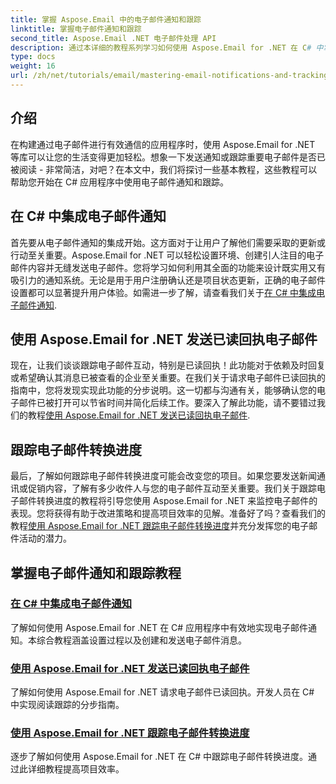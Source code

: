 ```yaml
---
title: 掌握 Aspose.Email 中的电子邮件通知和跟踪
linktitle: 掌握电子邮件通知和跟踪
second_title: Aspose.Email .NET 电子邮件处理 API
description: 通过本详细的教程系列学习如何使用 Aspose.Email for .NET 在 C# 中掌握电子邮件通知和跟踪。
type: docs
weight: 16
url: /zh/net/tutorials/email/mastering-email-notifications-and-tracking/
---
```

## 介绍

在构建通过电子邮件进行有效通信的应用程序时，使用 Aspose.Email for .NET 等库可以让您的生活变得更加轻松。想象一下发送通知或跟踪重要电子邮件是否已被阅读 - 非常简洁，对吧？在本文中，我们将探讨一些基本教程，这些教程可以帮助您开始在 C# 应用程序中使用电子邮件通知和跟踪。

## 在 C# 中集成电子邮件通知

首先要从电子邮件通知的集成开始。这方面对于让用户了解他们需要采取的更新或行动至关重要。Aspose.Email for .NET 可以轻松设置环境、创建引人注目的电子邮件内容并无缝发送电子邮件。您将学习如何利用其全面的功能来设计既实用又有吸引力的通知系统。无论是用于用户注册确认还是项目状态更新，正确的电子邮件设置都可以显著提升用户体验。如需进一步了解，请查看我们关于[在 C# 中集成电子邮件通知](./integrate-email-notifications/).

## 使用 Aspose.Email for .NET 发送已读回执电子邮件

现在，让我们谈谈跟踪电子邮件互动，特别是已读回执！此功能对于依赖及时回复或希望确认其消息已被查看的企业至关重要。在我们关于请求电子邮件已读回执的指南中，您将发现实现此功能的分步说明。这一切都与沟通有关，能够确认您的电子邮件已被打开可以节省时间并简化后续工作。要深入了解此功能，请不要错过我们的教程[使用 Aspose.Email for .NET 发送已读回执电子邮件](./email-read-receipts/).

## 跟踪电子邮件转换进度

最后，了解如何跟踪电子邮件转换进度可能会改变您的项目。如果您要发送新闻通讯或促销内容，了解有多少收件人与您的电子邮件互动至关重要。我们关于跟踪电子邮件转换进度的教程将引导您使用 Aspose.Email for .NET 来监控电子邮件的表现。您将获得有助于改进策略和提高项目效率的见解。准备好了吗？查看我们的教程[使用 Aspose.Email for .NET 跟踪电子邮件转换进度](./track-email-conversion-progress/)并充分发挥您的电子邮件活动的潜力。

## 掌握电子邮件通知和跟踪教程
### [在 C# 中集成电子邮件通知](./integrate-email-notifications/)
了解如何使用 Aspose.Email for .NET 在 C# 应用程序中有效地实现电子邮件通知。本综合教程涵盖设置过程以及创建和发送电子邮件消息。
### [使用 Aspose.Email for .NET 发送已读回执电子邮件](./email-read-receipts/)
了解如何使用 Aspose.Email for .NET 请求电子邮件已读回执。开发人员在 C# 中实现阅读跟踪的分步指南。
### [使用 Aspose.Email for .NET 跟踪电子邮件转换进度](./track-email-conversion-progress/)
逐步了解如何使用 Aspose.Email for .NET 在 C# 中跟踪电子邮件转换进度。通过此详细教程提高项目效率。